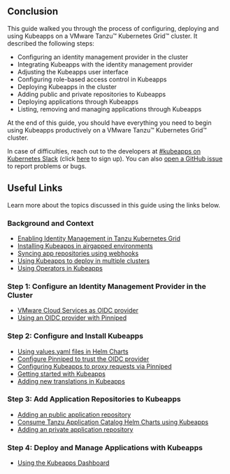 ## Conclusion

This guide walked you through the process of configuring, deploying and using Kubeapps on a VMware Tanzu™ Kubernetes Grid™ cluster. It described the following steps:

- Configuring an identity management provider in the cluster
- Integrating Kubeapps with the identity management provider
- Adjusting the Kubeapps user interface
- Configuring role-based access control in Kubeapps
- Deploying Kubeapps in the cluster
- Adding public and private repositories to Kubeapps
- Deploying applications through Kubeapps
- Listing, removing and managing applications through Kubeapps

At the end of this guide, you should have everything you need to begin using Kubeapps productively on a VMware Tanzu™ Kubernetes Grid™ cluster.

In case of difficulties, reach out to the developers at [#kubeapps on Kubernetes Slack](https://kubernetes.slack.com/messages/kubeapps) (click [here](http://slack.k8s.io) to sign up). You can also [open a GitHub issue](https://github.com/kubeapps/kubeapps/issues/new) to report problems or bugs.

## Useful Links

Learn more about the topics discussed in this guide using the links below.

### Background and Context

- [Enabling Identity Management in Tanzu Kubernetes Grid](https://docs.vmware.com/en/VMware-Tanzu-Kubernetes-Grid/1.3/vmware-tanzu-kubernetes-grid-13/GUID-mgmt-clusters-enabling-id-mgmt.html)
- [Installing Kubeapps in airgapped environments](https://github.com/kubeapps/kubeapps/blob/master/docs/user/offline-installation.md)
- [Syncing app repositories using webhooks](https://github.com/kubeapps/kubeapps/blob/master/docs/user/syncing-apprepository-webhook.md)
- [Using Kubeapps to deploy in multiple clusters](https://github.com/kubeapps/kubeapps/blob/master/docs/user/deploying-to-multiple-clusters.md)
- [Using Operators in Kubeapps](https://github.com/kubeapps/kubeapps/blob/master/docs/user/operators.md)

### Step 1: Configure an Identity Management Provider in the Cluster

- [VMware Cloud Services as OIDC provider](https://github.com/kubeapps/kubeapps/blob/master/docs/user/using-an-OIDC-provider.md#vmware-cloud-services)
- [Using an OIDC provider with Pinniped](https://github.com/kubeapps/kubeapps/blob/master/docs/user/using-an-OIDC-provider-with-pinniped.md)

### Step 2: Configure and Install Kubeapps

- [Using values.yaml files in Helm Charts](https://helm.sh/docs/chart_template_guide/values_files/)
- [Configure Pinniped to trust the OIDC provider](https://github.com/kubeapps/kubeapps/blob/master/docs/user/using-an-OIDC-provider-with-pinniped.md#configure-pinniped-to-trust-your-oidc-identity-provider)
- [Configuring Kubeapps to proxy requests via Pinniped](https://github.com/kubeapps/kubeapps/blob/master/docs/user/using-an-OIDC-provider-with-pinniped.md#configuring-kubeapps-to-proxy-requests-via-pinniped)
- [Getting started with Kubeapps](https://github.com/kubeapps/kubeapps/blob/master/docs/user/getting-started.md)
- [Adding new translations in Kubeapps](https://github.com/kubeapps/kubeapps/blob/master/docs/developer/translate-kubeapps.md)

### Step 3: Add Application Repositories to Kubeapps

- [Adding an public application repository](https://github.com/kubeapps/kubeapps/blob/master/docs/user/dashboard.md)
- [Consume Tanzu Application Catalog Helm Charts using Kubeapps](https://docs.vmware.com/en/VMware-Tanzu-Application-Catalog/services/tac-docs/GUID-using-tac-consume-tac-kubeapps.html)
- [Adding an private application repository](https://github.com/kubeapps/kubeapps/blob/master/docs/user/private-app-repository.md)

### Step 4: Deploy and Manage Applications with Kubeapps

- [Using the Kubeapps Dashboard](https://github.com/kubeapps/kubeapps/blob/master/docs/user/dashboard.md)
